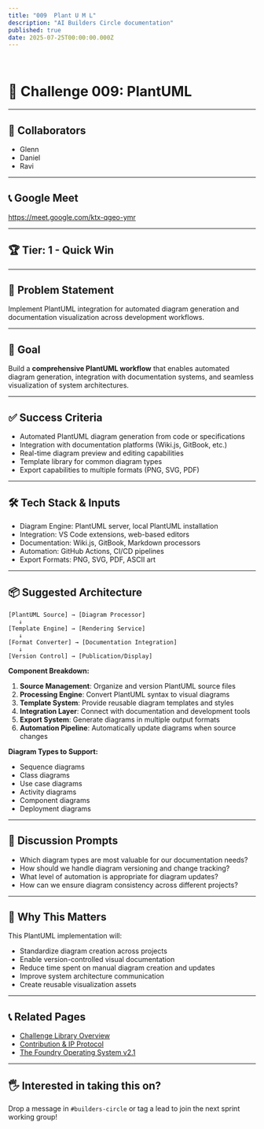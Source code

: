 ```yaml
---
title: "009  Plant U M L"
description: "AI Builders Circle documentation"
published: true
date: 2025-07-25T00:00:00.000Z
---
```


﻿
# 🧪 Challenge 009: PlantUML

---

## 👥 Collaborators

- Glenn
- Daniel
- Ravi

---

## 📞 Google Meet

https://meet.google.com/ktx-qgeo-ymr

---

## 🏆 Tier: 1 - Quick Win

---

## 🧠 Problem Statement

Implement PlantUML integration for automated diagram generation and documentation visualization across development workflows.

---

## 🎯 Goal

Build a **comprehensive PlantUML workflow** that enables automated diagram generation, integration with documentation systems, and seamless visualization of system architectures.

---

## ✅ Success Criteria

- Automated PlantUML diagram generation from code or specifications
- Integration with documentation platforms (Wiki.js, GitBook, etc.)
- Real-time diagram preview and editing capabilities
- Template library for common diagram types
- Export capabilities to multiple formats (PNG, SVG, PDF)

---

## 🛠️ Tech Stack & Inputs

- Diagram Engine: PlantUML server, local PlantUML installation
- Integration: VS Code extensions, web-based editors
- Documentation: Wiki.js, GitBook, Markdown processors
- Automation: GitHub Actions, CI/CD pipelines
- Export Formats: PNG, SVG, PDF, ASCII art

---

## 📦 Suggested Architecture

```plaintext
[PlantUML Source] → [Diagram Processor]
   ↓
[Template Engine] → [Rendering Service]
   ↓
[Format Converter] → [Documentation Integration]
   ↓
[Version Control] → [Publication/Display]
```

**Component Breakdown:**

1. **Source Management**: Organize and version PlantUML source files
2. **Processing Engine**: Convert PlantUML syntax to visual diagrams
3. **Template System**: Provide reusable diagram templates and styles
4. **Integration Layer**: Connect with documentation and development tools
5. **Export System**: Generate diagrams in multiple output formats
6. **Automation Pipeline**: Automatically update diagrams when source changes

**Diagram Types to Support:**
- Sequence diagrams
- Class diagrams
- Use case diagrams
- Activity diagrams
- Component diagrams
- Deployment diagrams

---

## 💬 Discussion Prompts

- Which diagram types are most valuable for our documentation needs?
- How should we handle diagram versioning and change tracking?
- What level of automation is appropriate for diagram updates?
- How can we ensure diagram consistency across different projects?

---

## 🧠 Why This Matters

This PlantUML implementation will:
- Standardize diagram creation across projects
- Enable version-controlled visual documentation
- Reduce time spent on manual diagram creation and updates
- Improve system architecture communication
- Create reusable visualization assets

---

## 📞 Related Pages

- [Challenge Library Overview](./challenge-library)
- [Contribution & IP Protocol](./contribution-ip)
- [The Foundry Operating System v2.1](./foundry-os)

---

## 🖐️ Interested in taking this on?

Drop a message in `#builders-circle` or tag a lead to join the next sprint working group!





